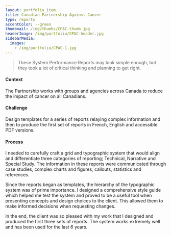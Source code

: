 ```yaml
---
layout: portfolio_item
title: Canadian Partnership Against Cancer
type: reports
accentColor: --green
thumbnail: /img/thumbs/CPAC-thumb.jpg
headerImage: /img/portfolio/CPAC-header.jpg
sidebarMedia:
  images:
    - /img/portfolio/CPAC-1.jpg
---
```


> These System Performance Reports may look simple enough, but they took a lot of critical thinking and planning to get right.

#### Context

The Partnership works with groups and agencies across Canada to reduce the impact of cancer on all Canadians.

#### Challenge

Design templates for a series of reports relaying complex information and then to produce the first set of reports in French, English and accessible PDF versions.

#### Process

I needed to carefully craft a grid and typographic system that would align and differentiate three categories of reporting; Technical, Narrative and Special Study. The information in these reports were communicated through case studies, complex charts and figures, callouts, statistics and references.

Since the reports began as templates, the hierarchy of the typographic system was of prime importance. I designed a comprehensive style guide which helped me test the system and proved to be a useful tool when presenting concepts and design choices to the client. This allowed them to make informed decisions when requesting changes.

In the end, the client was so pleased with my work that I designed and produced the first three sets of reports. The system works extremely well and has been used for the last 6 years.
